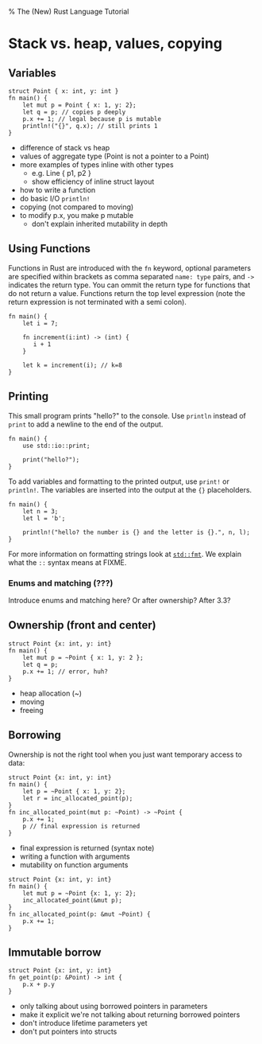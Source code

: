 % The (New) Rust Language Tutorial

# Stack vs. heap, values, copying

## Variables



~~~~
struct Point { x: int, y: int }
fn main() {
    let mut p = Point { x: 1, y: 2};
    let q = p; // copies p deeply
    p.x += 1; // legal because p is mutable
    println!("{}", q.x); // still prints 1
}
~~~~

* difference of stack vs heap
* values of aggregate type (Point is not a pointer to a Point)
* more examples of types inline with other types
  - e.g. Line { p1, p2 }
  - show efficiency of inline struct layout
* how to write a function
* do basic I/O `println!`
* copying (not compared to moving)
* to modify p.x, you make p mutable
  - don't explain inherited mutability in depth

## Using Functions

Functions in Rust are introduced with the `fn` keyword, optional parameters are specified within brackets as comma separated `name: type` pairs, and `->` indicates the return type. You can ommit the return type for functions that do not return a value. Functions return the top level expression (note the return expression is not terminated with a semi colon).

~~~~
fn main() {
    let i = 7;

    fn increment(i:int) -> (int) {
       i + 1 
    }	

    let k = increment(i); // k=8
}
~~~~

## Printing

This small program prints "hello?" to the console. Use `println` instead of `print` to add a newline to the end of the output.

~~~~
fn main() {
    use std::io::print;

    print("hello?");
}
~~~~

To add variables and formatting to the printed output, use `print!` or `println!`.  The variables are inserted into the output at the `{}` placeholders. 

~~~~
fn main() {
    let n = 3; 
    let l = 'b';

    println!("hello? the number is {} and the letter is {}.", n, l);
}
~~~~

For more information on formatting strings look at [`std::fmt`][fmt]. We explain what the `::` syntax means at FIXME.

[fmt]: http://static.rust-lang.org/doc/0.9/std/fmt/index.html

### Enums and matching (???)

Introduce enums and matching here? Or after ownership? After 3.3?

## Ownership (front and center)

~~~~ {.notrust}
struct Point {x: int, y: int}
fn main() {
    let mut p = ~Point { x: 1, y: 2 };
    let q = p;
    p.x += 1; // error, huh?
}
~~~~~

* heap allocation (~)
* moving
* freeing

## Borrowing

Ownership is not the right tool when you just want temporary access to data:

~~~~
struct Point {x: int, y: int}
fn main() {
    let p = ~Point { x: 1, y: 2};
    let r = inc_allocated_point(p);
}
fn inc_allocated_point(mut p: ~Point) -> ~Point {
    p.x += 1;
    p // final expression is returned
}
~~~~~

* final expression is returned (syntax note)
* writing a  function with arguments
* mutability on function arguments

~~~~
struct Point {x: int, y: int}
fn main() {
    let mut p = ~Point {x: 1, y: 2};
    inc_allocated_point(&mut p);
}
fn inc_allocated_point(p: &mut ~Point) {
    p.x += 1;
}
~~~~

## Immutable borrow

~~~~
struct Point {x: int, y: int}
fn get_point(p: &Point) -> int {
    p.x + p.y
}
~~~~

* only talking about using borrowed pointers in parameters
* make it explicit we're not talking about returning borrowed pointers
* don't introduce lifetime parameters yet
* don't put pointers into structs
